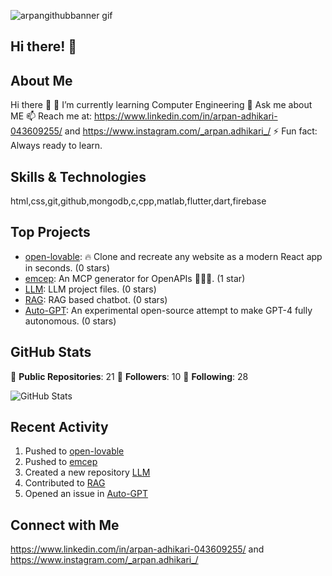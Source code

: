 ![arpangithubbanner gif](https://user-images.githubusercontent.com/121885175/218274924-953bf914-702c-4258-9b4b-08763476549b.gif)

## Hi there! 👋



## About Me

Hi there 👋
🌱 I’m currently learning Computer Engineering
💬 Ask me about ME
📫 Reach me at: https://www.linkedin.com/in/arpan-adhikari-043609255/ and https://www.instagram.com/_arpan.adhikari_/
⚡ Fun fact: Always ready to learn.

## Skills & Technologies

html,css,git,github,mongodb,c,cpp,matlab,flutter,dart,firebase

## Top Projects

- [open-lovable](https://github.com/DaemonArpan/open-lovable): 🔥 Clone and recreate any website as a modern React app in seconds. (0 stars)
- [emcep](https://github.com/DaemonArpan/emcep): An MCP generator for OpenAPIs 🫳🎤💥. (1 star)
- [LLM](https://github.com/DaemonArpan/LLM): LLM project files. (0 stars)
- [RAG](https://github.com/DaemonArpan/RAG): RAG based chatbot. (0 stars)
- [Auto-GPT](https://github.com/DaemonArpan/Auto-GPT): An experimental open-source attempt to make GPT-4 fully autonomous. (0 stars)

## GitHub Stats

🌟 **Public Repositories**: 21
👥 **Followers**: 10
🔄 **Following**: 28

![GitHub Stats](https://github-readme-stats.vercel.app/api?username=DaemonArpan&show_icons=true&theme=radical)

## Recent Activity

1. Pushed to [open-lovable](https://github.com/DaemonArpan/open-lovable)
2. Pushed to [emcep](https://github.com/DaemonArpan/emcep)
3. Created a new repository [LLM](https://github.com/DaemonArpan/LLM)
4. Contributed to [RAG](https://github.com/DaemonArpan/RAG)
5. Opened an issue in [Auto-GPT](https://github.com/DaemonArpan/Auto-GPT)

## Connect with Me

 https://www.linkedin.com/in/arpan-adhikari-043609255/ and https://www.instagram.com/_arpan.adhikari_/
